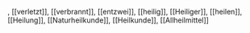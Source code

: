 , [[verletzt]], [[verbrannt]], [[entzwei]], [[heilig]], [[Heiliger]], [[heilen]], [[Heilung]], [[Naturheilkunde]], [[Heilkunde]], [[Allheilmittel]]